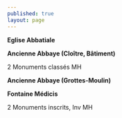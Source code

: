 ```yaml
---
published: true
layout: page
---
```

**Eglise Abbatiale**

**Ancienne Abbaye (Cloître, Bâtiment)**

2 Monuments classés MH

**Ancienne Abbaye (Grottes-Moulin)**

**Fontaine Médicis**

2 Monuments inscrits, Inv MH